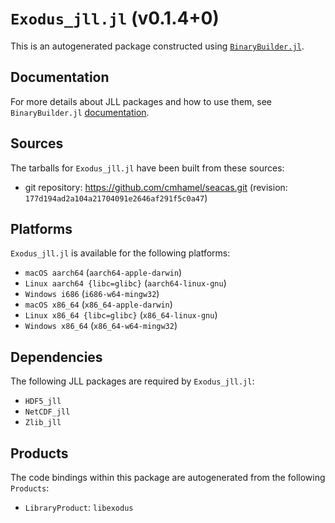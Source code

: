 # `Exodus_jll.jl` (v0.1.4+0)

This is an autogenerated package constructed using [`BinaryBuilder.jl`](https://github.com/JuliaPackaging/BinaryBuilder.jl).

## Documentation

For more details about JLL packages and how to use them, see `BinaryBuilder.jl` [documentation](https://docs.binarybuilder.org/stable/jll/).

## Sources

The tarballs for `Exodus_jll.jl` have been built from these sources:

* git repository: https://github.com/cmhamel/seacas.git (revision: `177d194ad2a104a21704091e2646af291f5c0a47`)

## Platforms

`Exodus_jll.jl` is available for the following platforms:

* `macOS aarch64` (`aarch64-apple-darwin`)
* `Linux aarch64 {libc=glibc}` (`aarch64-linux-gnu`)
* `Windows i686` (`i686-w64-mingw32`)
* `macOS x86_64` (`x86_64-apple-darwin`)
* `Linux x86_64 {libc=glibc}` (`x86_64-linux-gnu`)
* `Windows x86_64` (`x86_64-w64-mingw32`)

## Dependencies

The following JLL packages are required by `Exodus_jll.jl`:

* `HDF5_jll`
* `NetCDF_jll`
* `Zlib_jll`

## Products

The code bindings within this package are autogenerated from the following `Products`:

* `LibraryProduct`: `libexodus`
